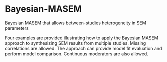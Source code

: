 # Bayesian-MASEM
Bayesian MASEM that allows between-studies heterogeneity in SEM parameters

Four examples are provided illustrating how to apply the Bayesian MASEM approach to synthesizing SEM results from multiple studies. Missing correlations are allowed. The approach can provide model fit evaluation and perform model comparison. Continuous moderators are also allowed.
